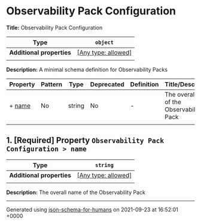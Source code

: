 # Observability Pack Configuration

**Title:** Observability Pack Configuration

| Type                      | `object`                                                                  |
| ------------------------- | ------------------------------------------------------------------------- |
| **Additional properties** | [[Any type: allowed]](# "Additional Properties of any type are allowed.") |
|                           |                                                                           |

**Description:** A minimal schema definition for Observability Packs

| Property         | Pattern | Type   | Deprecated | Definition | Title/Description                          |
| ---------------- | ------- | ------ | ---------- | ---------- | ------------------------------------------ |
| + [name](#name ) | No      | string | No         | -          | The overall name of the Observability Pack |
|                  |         |        |            |            |                                            |

## <a name="name"></a>1. [Required] Property `Observability Pack Configuration > name`

| Type                      | `string`                                                                  |
| ------------------------- | ------------------------------------------------------------------------- |
| **Additional properties** | [[Any type: allowed]](# "Additional Properties of any type are allowed.") |
|                           |                                                                           |

**Description:** The overall name of the Observability Pack

----------------------------------------------------------------------------------------------------------------------------
Generated using [json-schema-for-humans](https://github.com/coveooss/json-schema-for-humans) on 2021-09-23 at 16:52:01 +0000